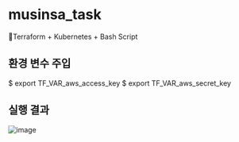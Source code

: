 # musinsa_task
🎇Terraform + Kubernetes + Bash Script

## 환경 변수 주입
$ export TF_VAR_aws_access_key
$ export TF_VAR_aws_secret_key

## 실행 결과
![image](https://user-images.githubusercontent.com/31501015/155955369-e27742f0-3d3e-4e31-be18-2f93ce3ab2c5.png)
